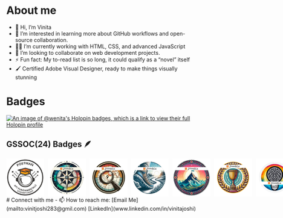 # About me
- 👋 Hi, I’m Vinita
- 👀 I’m interested in learning more about GitHub workflows and open-source collaboration.
- 👩‍💻 I’m currently working with HTML, CSS, and advanced JavaScript
- 💞️ I’m looking to collaborate on web development projects.
- ⚡ Fun fact: My to-read list is so long, it could qualify as a “novel” itself
- 🖌️ Certified Adobe Visual Designer, ready to make things visually stunning
# Badges
[![An image of @wenita's Holopin badges, which is a link to view their full Holopin profile](https://holopin.me/wenita)](https://holopin.io/@wenita)
## GSSOC(24) Badges 🪶
<div style='display:flex; align-items:center; gap: 10px;' align='center'>
<img src="https://raw.githubusercontent.com/girlscript/gssoc-website-new/main/public/badges/postman.png" width="100px" height="100px" />
  <img src="https://github.com/girlscript/gssoc-website-new/blob/main/public/badges/1.png" width="100px" height="100px" />
  <img src="https://github.com/girlscript/gssoc-website-new/blob/main/public/badges/2.png" width="100px" height="100px" />
  <img src="https://github.com/girlscript/gssoc-website-new/blob/main/public/badges/3.png" width="100px" height="100px" />
  <img src="https://github.com/girlscript/gssoc-website-new/blob/main/public/badges/4.png" width="100px" height="100px" />
  <img src="https://github.com/girlscript/gssoc-website-new/blob/main/public/badges/5.png" width="100px" height="100px" />
  <img src="https://github.com/girlscript/gssoc-website-new/blob/main/public/badges/6.png" width="100px" height="100px" />
  <img src="https://github.com/girlscript/gssoc-website-new/blob/main/public/badges/7.png" width="100px" height="100px" />
  <img src="https://github.com/girlscript/gssoc-website-new/blob/main/public/badges/8.png" width="100px" height="100px" />
</div>
# Connect with me
- 📫 How to reach me: [Email Me](mailto:vinitjoshi283@gmil.com) [LinkedIn](www.linkedin.com/in/vinitajoshi)
